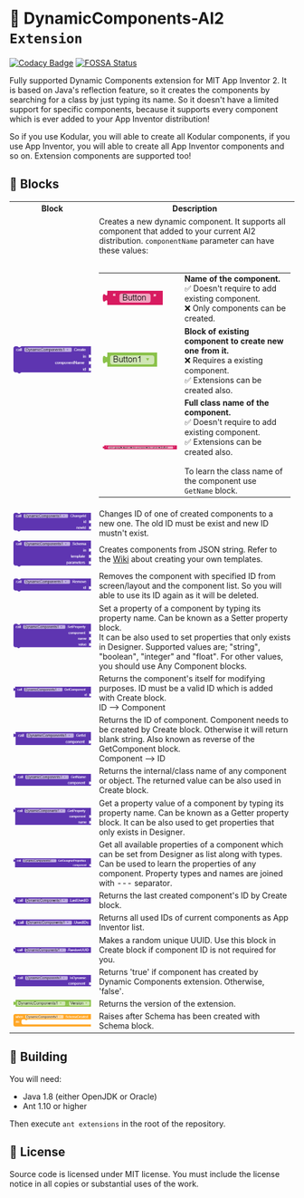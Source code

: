 # 🧱 DynamicComponents-AI2 `Extension`

[![Codacy Badge](https://api.codacy.com/project/badge/Grade/c9fee4822c864505a2ade6d19731caa5)](https://app.codacy.com/manual/ysfchn/DynamicComponents-AI2?utm_source=github.com&utm_medium=referral&utm_content=ysfchn/DynamicComponents-AI2&utm_campaign=Badge_Grade_Dashboard)
[![FOSSA Status](https://app.fossa.com/api/projects/git%2Bgithub.com%2Fysfchn%2FDynamicComponents-AI2.svg?type=shield)](https://app.fossa.com/projects/git%2Bgithub.com%2Fysfchn%2FDynamicComponents-AI2?ref=badge_shield)

Fully supported Dynamic Components extension for MIT App Inventor 2. It is based on Java's reflection feature, so it creates the components by searching for a class by just typing its name. So it doesn't have a limited support for specific components, because it supports every component which is ever added to your App Inventor distribution!

So if you use Kodular, you will able to create all Kodular components, if you use App Inventor, you will able to create all App Inventor components and so on. Extension components are supported too!

## 🧩 Blocks

<table style="width:100%">
    <tr>
        <th width="30%">Block</th>
        <th>Description</th>
    </tr>
    <!-- CREATE  -->
    <tr>
        <td align="right">
            <img src="assets/blocks/method_create.png">
        </td>
        <!--<td>
            <table style="width:100%">
                <tr>
                    <td align="right"><code>in</code></td>
                    <td>The arrangement where component will be created in.</td>
                </tr>
                <tr>
                    <td align="right"><code>componentName</code></td>
                    <td>Specifies which component will be created, it can take these values, use one of these:<br>・ Name of the component. <img src="assets/blocks/text.png"><br>・ Block of existing component to create new one from it. <img src="assets/blocks/component_block.png"><br>・ Full class name of the component. <img src="assets/blocks/class_text.png"></td>
                </tr>
                <tr>
                    <td align="right"><code>id</code></td>
                    <td>An identifier that will be used for other methods. It can be any type of text.</td>
                </tr>
            </table>
        </td>-->
        <td>
            Creates a new dynamic component. It supports all component that added to your current AI2 distribution.
            <code>componentName</code> parameter can have these values:
            <br><br>
            <table>
                <tr>
                    <td><img src="assets/blocks/text.png"></td>
                    <td><b>Name of the component.</b><br>✅ Doesn't require to add existing component.<br> ❌ Only components can be created.</td>
                </tr>
                <tr>
                    <td><img src="assets/blocks/component_block.png"></td>
                    <td><b>Block of existing component to create new one from it.</b><br>❌ Requires a existing component.<br>✅ Extensions can be created also.</td>
                </tr>
                <tr>
                    <td><img src="assets/blocks/class_text.png"></td></td>
                    <td><b>Full class name of the component.</b><br>✅ Doesn't require to add existing component.<br>✅ Extensions can be created also.<br><br>To learn the class name of the component use <code>GetName</code> block.</td>
                </tr>
            </table>
        </td>
    </tr>
    <!-- CHANGE ID  -->
    <tr>
        <td align="right">
            <img src="assets/blocks/method_changeid.png">
        </td>
        <!--<td>
            <table style="width:100%">
                <tr>
                    <td align="right"><code>id</code></td>
                    <td>The old ID that will be changed.</td>
                </tr>
                <tr>
                    <td align="right"><code>newid</code></td>
                    <td>The new ID that old ID will be changed to.</td>
                </tr>
            </table>
        </td>-->
        <td>
            Changes ID of one of created components to a new one. The old ID must be exist and new ID mustn't exist.
        </td>
    </tr>
    <!-- SCHEMA  -->
    <tr>
        <td align="right">
            <img src="assets/blocks/method_schema.png">
        </td>
        <!--<td>
            <table style="width:100%">
                <tr>
                    <td align="right"><code>in</code></td>
                    <td>The arrangement where the root component will the created in.</td>
                </tr>
                <tr>
                    <td align="right"><code>template</code></td>
                    <td>JSON string of your template.</td>
                </tr>
                <tr>
                    <td align="right"><code>parameters</code></td>
                    <td>Parameters that will be used in template.</td>
                </tr>
            </table>
        </td>-->
        <td>
            Creates components from JSON string. Refer to the <a href="https://github.com/ysfchn/DynamicComponents-AI2/wiki/Creating-Templates">Wiki</a> about creating your own templates.
        </td>
    </tr>
    <!-- REMOVE  -->
    <tr>
        <td align="right">
            <img src="assets/blocks/method_remove.png">
        </td>
        <!--<td>
            <table style="width:100%">
                <tr>
                    <td align="right"><code>id</code></td>
                    <td>The ID of the component that will be deleted.</td>
                </tr>
            </table>
        </td>-->
        <td>
            Removes the component with specified ID from screen/layout and the component list. So you will able to use its ID again as it will be deleted.
        </td>
    </tr>
    <!-- SET PROPERTY  -->
    <tr>
        <td align="right">
            <img src="assets/blocks/method_setproperty.png">
        </td>
        <!--<td>
            <table style="width:100%">
                <tr>
                    <td align="right"><code>component</code></td>
                    <td>The component that will be modified.</td>
                </tr>
                <tr>
                    <td align="right"><code>name</code></td>
                    <td>Name of the property.</td>
                </tr>
                <tr>
                    <td align="right"><code>value</code></td>
                    <td>Value of the property.</td>
                </tr>
            </table>
        </td>-->
        <td>
            Set a property of a component by typing its property name. Can be known as a Setter property block.<br>
            It can be also used to set properties that only exists in Designer. 
            Supported values are; "string", "boolean", "integer" and "float". For other values, you should use
            Any Component blocks.
        </td>
    </tr>
    <!-- GET COMPONENT  -->
    <tr>
        <td align="right">
            <img src="assets/blocks/method_getcomponent.png">
        </td>
        <!--<td>
            <table style="width:100%">
                <tr>
                    <td align="right"><code>id</code></td>
                    <td>The ID of the component that you want to get.</td>
                </tr>
            </table>
        </td>-->
        <td>
            Returns the component's itself for modifying purposes. 
            ID must be a valid ID which is added with Create block.<br>
            ID --> Component
        </td>
    </tr>
    <!-- GET ID  -->
    <tr>
        <td align="right">
            <img src="assets/blocks/method_getid.png">
        </td>
        <!--<td>
            <table style="width:100%">
                <tr>
                    <td align="right"><code>component</code></td>
                    <td>The component that you want to get its ID.</td>
                </tr>
            </table>
        </td>-->
        <td>
            Returns the ID of component. Component needs to be created by Create block. 
            Otherwise it will return blank string. Also known as reverse of the GetComponent block.<br>
            Component --> ID
        </td>
    </tr>
    <!-- GET NAME  -->
    <tr>
        <td align="right">
            <img src="assets/blocks/method_getname.png">
        </td>
        <!--<td>
            <table style="width:100%">
                <tr>
                    <td align="right"><code>component</code></td>
                    <td>The component that you want to get its name.</td>
                </tr>
            </table>
        </td>-->
        <td>
            Returns the internal/class name of any component or object. The returned value can be also used in Create block.
        </td>
    </tr>
    <!-- GET PROPERTY  -->
    <tr>
        <td align="right">
            <img src="assets/blocks/method_getproperty.png">
        </td>
        <!--<td>
            <table style="width:100%">
                <tr>
                    <td align="right"><code>component</code></td>
                    <td>The component that property value will get from.</td>
                </tr>
                <tr>
                    <td align="right"><code>name</code></td>
                    <td>Name of the property.</td>
                </tr>
            </table>
        </td>-->
        <td>
            Get a property value of a component by typing its property name. Can be known as a Getter property block. It can be also used to get properties that only exists in Designer. 
        </td>
    </tr>
    <!-- GET DESIGNER PROPERTIES  -->
    <tr>
        <td align="right">
            <img src="assets/blocks/method_getdesignerproperties.png">
        </td>
        <!--<td>
            <table style="width:100%">
                <tr>
                    <td align="right"><code>component</code></td>
                    <td>The component that property names and types will get from.</td>
                </tr>
            </table>
        </td>-->
        <td>
            Get all available properties of a component which can be set from Designer as list along with types. 
            Can be used to learn the properties of any component.
            Property types and names are joined with --- separator.
        </td>
    </tr>
    <!-- LAST USED ID  -->
    <tr>
        <td align="right">
            <img src="assets/blocks/method_lastusedid.png">
        </td>
        <td>
            Returns the last created component's ID by Create block.
        </td>
    </tr>
    <!-- USED IDS  -->
    <tr>
        <td align="right">
            <img src="assets/blocks/method_usedids.png">
        </td>
        <td>
            Returns all used IDs of current components as App Inventor list.
        </td>
    </tr>
    <!-- RANDOM UUID  -->
    <tr>
        <td align="right">
            <img src="assets/blocks/method_randomuuid.png">
        </td>
        <td>
            Makes a random unique UUID. Use this block in Create block if component ID is not required for you.
        </td>
    </tr>
    <!-- IS DYNAMIC  -->
    <tr>
        <td align="right">
            <img src="assets/blocks/method_isdynamic.png">
        </td>
        <td>
            Returns 'true' if component has created by Dynamic Components extension. Otherwise, 'false'.
        </td>
    </tr>
    <!-- VERSION  -->
    <tr>
        <td align="right">
            <img src="assets/blocks/setget_version.png">
        </td>
        <td>
            Returns the version of the extension.
        </td>
    </tr>
    <!-- SCHEMA CREATED  -->
    <tr>
        <td align="right">
            <img src="assets/blocks/event_schemacreated.png">
        </td>
        <td>
            Raises after Schema has been created with Schema block.
        </td>
    </tr>
</table>

## 🔨 Building

You will need:

-   Java 1.8 (either OpenJDK or Oracle)
-   Ant 1.10 or higher

Then execute `ant extensions` in the root of the repository.

## 🏅 License

Source code is licensed under MIT license. You must include the license notice in all copies or substantial uses of the work.
